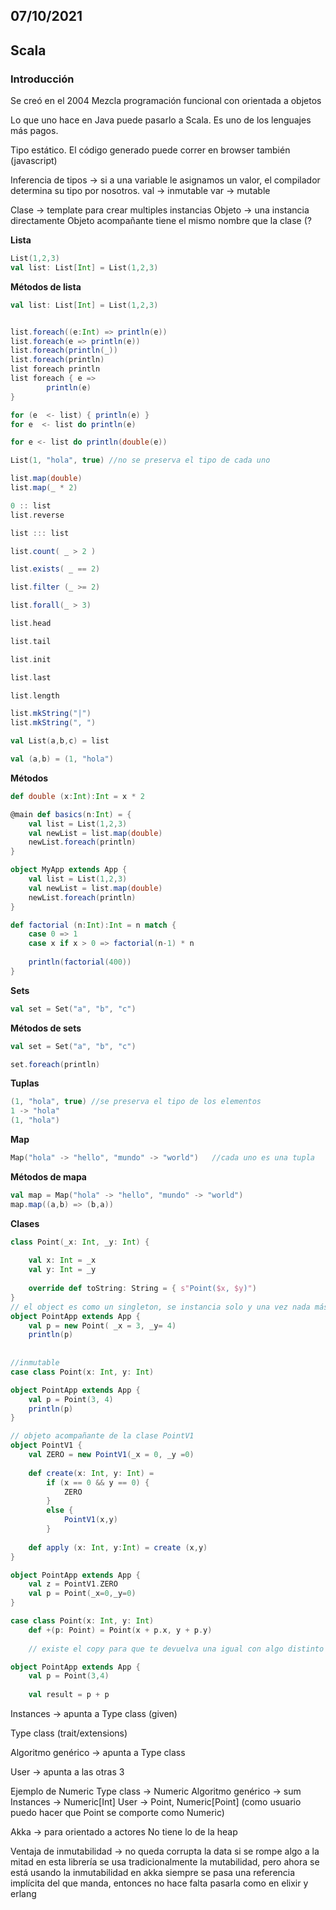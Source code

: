 ## 07/10/2021
## Scala

### Introducción
Se creó en el 2004
Mezcla programación funcional con orientada a objetos

Lo que uno hace en Java puede pasarlo a Scala. 
Es uno de los lenguajes más pagos.

Tipo estático.
El código generado puede correr en browser también (javascript)

Inferencia de tipos -> si a una variable le asignamos un valor, el compilador determina su tipo por nosotros.
val -> inmutable
var -> mutable

Clase -> template para crear multiples instancias
Objeto -> una instancia directamente
Objeto acompañante tiene el mismo nombre que la clase (?


__Lista__
```scala 
List(1,2,3)
val list: List[Int] = List(1,2,3)
```

__Métodos de lista__
```scala 
val list: List[Int] = List(1,2,3)


list.foreach((e:Int) => println(e))
list.foreach(e => println(e))
list.foreach(println(_))
list.foreach(println)
list foreach println
list foreach { e => 
        println(e)
}

for (e  <- list) { println(e) }
for e  <- list do println(e)

for e <- list do println(double(e)) 

List(1, "hola", true) //no se preserva el tipo de cada uno

list.map(double)
list.map(_ * 2)

0 :: list
list.reverse

list ::: list

list.count( _ > 2 )

list.exists( _ == 2)

list.filter (_ >= 2)

list.forall(_ > 3)

list.head

list.tail

list.init

list.last

list.length

list.mkString("|")
list.mkString(", ")

val List(a,b,c) = list

val (a,b) = (1, "hola")
```

__Métodos__
```scala 
def double (x:Int):Int = x * 2

@main def basics(n:Int) = {
    val list = List(1,2,3)
    val newList = list.map(double)
    newList.foreach(println)
}

object MyApp extends App {
    val list = List(1,2,3)
    val newList = list.map(double)
    newList.foreach(println)
}

def factorial (n:Int):Int = n match {
    case 0 => 1
    case x if x > 0 => factorial(n-1) * n
    
    println(factorial(400))
}

```

__Sets__
```scala 
val set = Set("a", "b", "c")
```

__Métodos de sets__
```scala 
val set = Set("a", "b", "c")

set.foreach(println)

```

__Tuplas__
```scala 
(1, "hola", true) //se preserva el tipo de los elementos
1 -> "hola"
(1, "hola")
```

__Map__
```scala 
Map("hola" -> "hello", "mundo" -> "world")   //cada uno es una tupla
```

__Métodos de mapa__
```scala 
val map = Map("hola" -> "hello", "mundo" -> "world")
map.map((a,b) => (b,a))

```

__Clases__
```scala 
class Point(_x: Int, _y: Int) {
    
    val x: Int = _x
    val y: Int = _y
    
    override def toString: String = { s"Point($x, $y)")
}
// el object es como un singleton, se instancia solo y una vez nada más
object PointApp extends App {
    val p = new Point( _x = 3, _y= 4)
    println(p)
    
    
//inmutable  
case class Point(x: Int, y: Int)

object PointApp extends App {
    val p = Point(3, 4)
    println(p)
}

// objeto acompañante de la clase PointV1
object PointV1 {
    val ZERO = new PointV1(_x = 0, _y =0)
    
    def create(x: Int, y: Int) =
        if (x == 0 && y == 0) {
            ZERO
        }
        else {
            PointV1(x,y)
        }
        
    def apply (x: Int, y:Int) = create (x,y)
}

object PointApp extends App {
    val z = PointV1.ZERO
    val p = Point(_x=0,_y=0)
}

case class Point(x: Int, y: Int)
    def +(p: Point) = Point(x + p.x, y + p.y)
    
    // existe el copy para que te devuelva una igual con algo distinto si queres (inmutabilidad)

object PointApp extends App {
    val p = Point(3,4)
    
    val result = p + p
```

Instances -> apunta a Type class
(given)

Type class
(trait/extensions)

Algoritmo genérico -> apunta a Type class

User -> apunta a las otras 3

Ejemplo de Numeric
Type class -> Numeric
Algoritmo genérico -> sum
Instances -> Numeric\[Int]
User -> Point, Numeric\[Point] (como usuario puedo hacer que Point se comporte como Numeric)

Akka -> para orientado a actores
No tiene lo de la heap

Ventaja de inmutabilidad -> no queda corrupta la data si se rompe algo a la mitad
en esta librería se usa tradicionalmente la mutabilidad, pero ahora se está usando la inmutabilidad
en akka siempre se pasa una referencia implícita del que manda, entonces no hace falta pasarla como en elixir y erlang

